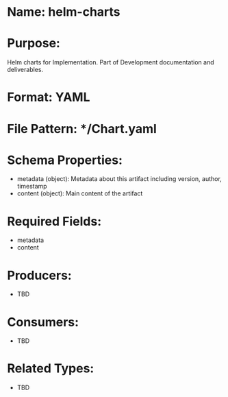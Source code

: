 # Name: helm-charts

# Purpose:
Helm charts for Implementation. Part of Development documentation and deliverables.

# Format: YAML

# File Pattern: */Chart.yaml

# Schema Properties:
- metadata (object): Metadata about this artifact including version, author, timestamp
- content (object): Main content of the artifact

# Required Fields:
- metadata
- content

# Producers:
- TBD

# Consumers:
- TBD

# Related Types:
- TBD
